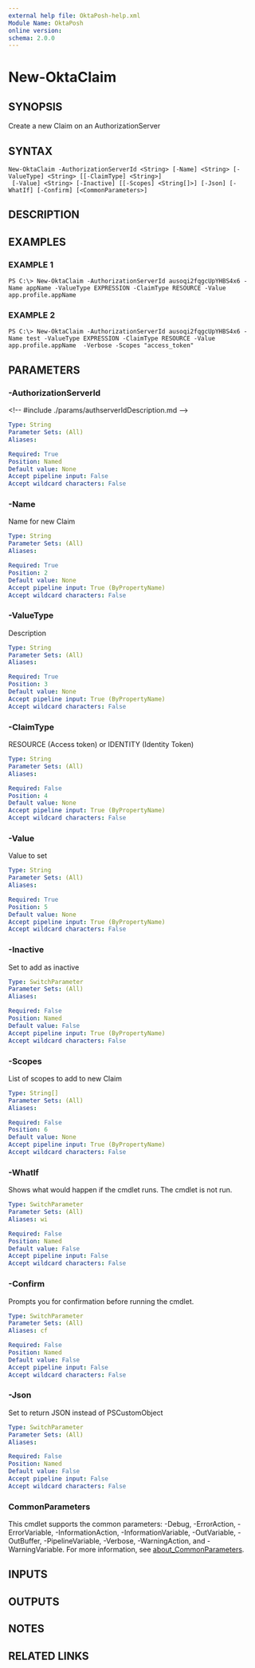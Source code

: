 ```yaml
---
external help file: OktaPosh-help.xml
Module Name: OktaPosh
online version:
schema: 2.0.0
---
```


# New-OktaClaim

## SYNOPSIS
Create a new Claim on an AuthorizationServer

## SYNTAX

```
New-OktaClaim -AuthorizationServerId <String> [-Name] <String> [-ValueType] <String> [[-ClaimType] <String>]
 [-Value] <String> [-Inactive] [[-Scopes] <String[]>] [-Json] [-WhatIf] [-Confirm] [<CommonParameters>]
```

## DESCRIPTION

## EXAMPLES

### EXAMPLE 1
```
PS C:\> New-OktaClaim -AuthorizationServerId ausoqi2fqgcUpYHBS4x6 -Name appName -ValueType EXPRESSION -ClaimType RESOURCE -Value app.profile.appName
```

### EXAMPLE 2
```
PS C:\> New-OktaClaim -AuthorizationServerId ausoqi2fqgcUpYHBS4x6 -Name test -ValueType EXPRESSION -ClaimType RESOURCE -Value app.profile.appName  -Verbose -Scopes "access_token"
```

## PARAMETERS

### -AuthorizationServerId
\<!-- #include ./params/authserverIdDescription.md --\>

```yaml
Type: String
Parameter Sets: (All)
Aliases:

Required: True
Position: Named
Default value: None
Accept pipeline input: False
Accept wildcard characters: False
```

### -Name
Name for new Claim

```yaml
Type: String
Parameter Sets: (All)
Aliases:

Required: True
Position: 2
Default value: None
Accept pipeline input: True (ByPropertyName)
Accept wildcard characters: False
```

### -ValueType
Description

```yaml
Type: String
Parameter Sets: (All)
Aliases:

Required: True
Position: 3
Default value: None
Accept pipeline input: True (ByPropertyName)
Accept wildcard characters: False
```

### -ClaimType
RESOURCE (Access token) or IDENTITY (Identity Token)

```yaml
Type: String
Parameter Sets: (All)
Aliases:

Required: False
Position: 4
Default value: None
Accept pipeline input: True (ByPropertyName)
Accept wildcard characters: False
```

### -Value
Value to set

```yaml
Type: String
Parameter Sets: (All)
Aliases:

Required: True
Position: 5
Default value: None
Accept pipeline input: True (ByPropertyName)
Accept wildcard characters: False
```

### -Inactive
Set to add as inactive

```yaml
Type: SwitchParameter
Parameter Sets: (All)
Aliases:

Required: False
Position: Named
Default value: False
Accept pipeline input: True (ByPropertyName)
Accept wildcard characters: False
```

### -Scopes
List of scopes to add to new Claim

```yaml
Type: String[]
Parameter Sets: (All)
Aliases:

Required: False
Position: 6
Default value: None
Accept pipeline input: True (ByPropertyName)
Accept wildcard characters: False
```

### -WhatIf
Shows what would happen if the cmdlet runs.
The cmdlet is not run.

```yaml
Type: SwitchParameter
Parameter Sets: (All)
Aliases: wi

Required: False
Position: Named
Default value: False
Accept pipeline input: False
Accept wildcard characters: False
```

### -Confirm
Prompts you for confirmation before running the cmdlet.

```yaml
Type: SwitchParameter
Parameter Sets: (All)
Aliases: cf

Required: False
Position: Named
Default value: False
Accept pipeline input: False
Accept wildcard characters: False
```

### -Json
Set to return JSON instead of PSCustomObject

```yaml
Type: SwitchParameter
Parameter Sets: (All)
Aliases:

Required: False
Position: Named
Default value: False
Accept pipeline input: False
Accept wildcard characters: False
```

### CommonParameters
This cmdlet supports the common parameters: -Debug, -ErrorAction, -ErrorVariable, -InformationAction, -InformationVariable, -OutVariable, -OutBuffer, -PipelineVariable, -Verbose, -WarningAction, and -WarningVariable. For more information, see [about_CommonParameters](http://go.microsoft.com/fwlink/?LinkID=113216).

## INPUTS

## OUTPUTS

## NOTES

## RELATED LINKS

